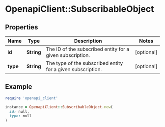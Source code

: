 # OpenapiClient::SubscribableObject

## Properties

| Name | Type | Description | Notes |
| ---- | ---- | ----------- | ----- |
| **id** | **String** | The ID of the subscribed entity for a given subscription. | [optional] |
| **type** | **String** | The type of the subscribed entity for a given subscription. | [optional] |

## Example

```ruby
require 'openapi_client'

instance = OpenapiClient::SubscribableObject.new(
  id: null,
  type: null
)
```

